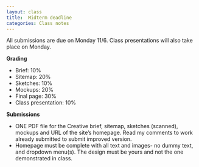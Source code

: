 ```yaml
---
layout: class
title:  Midterm deadline 
categories: Class notes
---
```

All submissions are due on Monday 11/6. Class presentations will also take place on Monday.

**Grading**
- Brief: 10%
- Sitemap: 20%
- Sketches: 10%
- Mockups: 20%
- Final page: 30%
- Class presentation: 10%

**Submissions**
- ONE PDF file for the Creative brief, sitemap, sketches (scanned), mockups and URL of the site’s homepage. Read my comments to work already submitted to submit improved version.
- Homepage must be complete with all text and images- no dummy text, and dropdown menu(s). The design must be yours and not the one demonstrated in class. 

